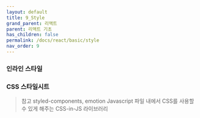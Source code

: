 ```yaml
---
layout: default
title: 9_Style
grand_parent: 리액트
parent: 리액트 기초
has_children: false
permalink: /docs/react/basic/style
nav_order: 9
---
```



### **인라인 스타일**


### **CSS 스타일시트**






> 참고
> styled-components, emotion
> Javascript 파일 내에서 CSS를 사용할수 있게 해주는 CSS-in-JS  라이브러리